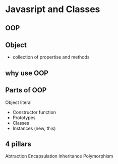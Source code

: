 # Javasript and Classes

## OOP

## Object
- collection of propertise and methods

## why use OOP

## Parts of OOP
Object literal

- Constructor function
- Prototypes
- Classes 
- Instances (new, this)

## 4 pillars
Abtraction
Encapsulation
Inheritance
Polymorphism